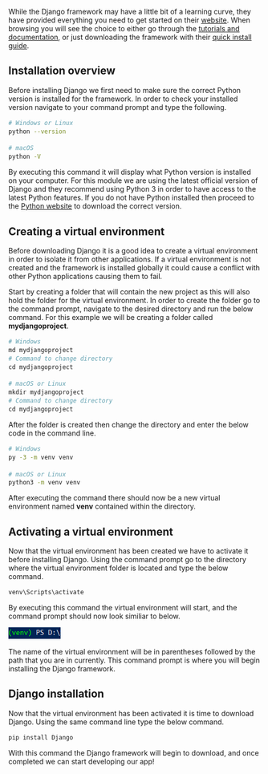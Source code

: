 [1]: https://docs.djangoproject.com/en/3.1/topics/install/ "Django Installation Guide"
[2]: https://www.python.org/  "Install Python"
[3]: https://www.djangoproject.com/ "Django Website"
[4]: https://www.djangoproject.com/start/ "Get Started with Django"
[5]: https://docs.djangoproject.com/en/3.1/intro/install/ "Django Quick Install Guide"
[6]: https://docs.djangoproject.com/en/3.1/faq/install/#faq-python-version-support "Django Python Version"

While the Django framework may have a little bit of a learning curve, they have provided everything you need to get started on their [website][3]. When browsing you will see the choice to either go through the [tutorials and documentation][4], or just downloading the framework with their [quick install guide][5].

## Installation overview

Before installing Django we first need to make sure the correct Python version is installed for the framework. In order to check your installed version navigate to your command prompt and type the following.

```bash
# Windows or Linux
python --version 

# macOS
python -V 
```
By executing this command it will display what Python version is installed on your computer. For this module we are using the latest official version of Django and they recommend using Python 3 in order to have access to the latest Python features. If you do not have Python installed then proceed to the [Python website][2] to download the correct version.

## Creating a virtual environment

Before downloading Django it is a good idea to create a virtual environment in order to isolate it from other applications. If a virtual environment is not created and the framework is installed globally it could cause a conflict with other Python applications causing them to fail. 

Start by creating a folder that will contain the new project as this will also hold the folder for the virtual environment. In order to create the folder go to the command prompt, navigate to the desired directory and run the below command. For this example we will be creating a folder called **mydjangoproject**. 

```python
# Windows
md mydjangoproject
# Command to change directory
cd mydjangoproject

# macOS or Linux
mkdir mydjangoproject
# Command to change directory
cd mydjangoproject
```
After the folder is created then change the directory and enter the below code in the command line.

```bash
# Windows
py -3 -m venv venv

# macOS or Linux
python3 -m venv venv
```
After executing the command there should now be a new virtual environment named **venv** contained within the directory. 

## Activating a virtual environment

Now that the virtual environment has been created we have to activate it before installing Django. Using the command prompt go to the directory where the virtual environment folder is located and type the below command.

```bash
venv\Scripts\activate
```
By executing this command the virtual environment will start, and the command prompt should now look similiar to below.

![Activated venv](../Module2/Module2_Images/venvcommandprompt.PNG)

The name of the virtual environment will be in parentheses followed by the path that you are in currently. This command prompt is where you will begin installing the Django framework.

## Django installation

Now that the virtual environment has been activated it is time to download Django. Using the same command line type the below command.

```bash
pip install Django
```
With this command the Django framework will begin to download, and once completed we can start developing our app!